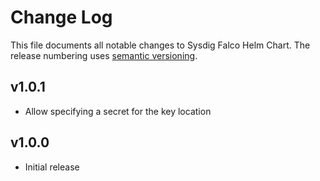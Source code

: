 # Change Log

This file documents all notable changes to Sysdig Falco Helm Chart. The release
numbering uses [semantic versioning](http://semver.org).

## v1.0.1

* Allow specifying a secret for the key location

## v1.0.0

* Initial release
